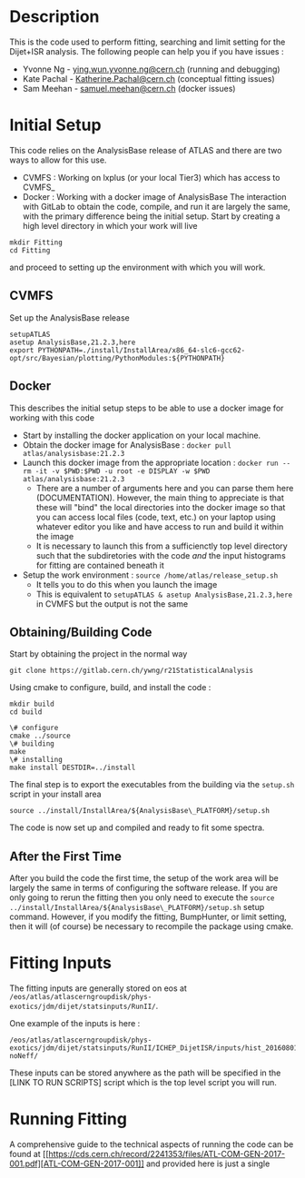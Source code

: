 # Description
This is the code used to perform fitting, searching and limit setting for the Dijet+ISR analysis.  The following 
people can help you if you have issues :
- Yvonne Ng - ying.wun.yvonne.ng@cern.ch (running and debugging)
- Kate Pachal - Katherine.Pachal@cern.ch (conceptual fitting issues)
- Sam Meehan - samuel.meehan@cern.ch (docker issues)

# Initial Setup
This code relies on the AnalysisBase release of ATLAS and there are 
two ways to allow for this use.
- CVMFS : Working on lxplus (or your local Tier3) which has access to CVMFS_
- Docker : Working with a docker image of AnalysisBase
The interaction with GitLab to obtain the code, compile, and run it are largely the 
same, with the primary difference being the initial setup.  Start by creating a high level directory
in which your work will live
```
mkdir Fitting
cd Fitting
```
and proceed to setting up the environment with which you will work.

## CVMFS
Set up the AnalysisBase release
```
setupATLAS
asetup AnalysisBase,21.2.3,here
export PYTHONPATH=./install/InstallArea/x86_64-slc6-gcc62-opt/src/Bayesian/plotting/PythonModules:${PYTHONPATH}
```

## Docker
This describes the initial setup steps to be able to use a docker image for working with this code
- Start by installing the docker application on your local machine.
- Obtain the docker image for AnalysisBase : `docker pull atlas/analysisbase:21.2.3`
- Launch this docker image from the appropriate location : `docker run --rm -it -v $PWD:$PWD -u root -e DISPLAY -w $PWD atlas/analysisbase:21.2.3`
   - There are a number of arguments here and you can parse them here (DOCUMENTATION).  However, the main thing to 
   appreciate is that these will "bind" the local directories into the docker image so that you can access local files (code,
   text, etc.) on your laptop using whatever editor you like and have access to run and build it within the image
   - It is necessary to launch this from a sufficienctly top level directory such that the subdiretories with the code *and* the 
   input histograms for fitting are contained beneath it
- Setup the work environment : `source /home/atlas/release_setup.sh`
   - It tells you to do this when you launch the image
   - This is equivalent to `setupATLAS & asetup AnalysisBase,21.2.3,here` in CVMFS but the output is not the same
   
## Obtaining/Building Code
Start by obtaining the project in the normal way 
```
git clone https://gitlab.cern.ch/ywng/r21StatisticalAnalysis
```
Using cmake to configure, build, and install the code :
```
mkdir build
cd build

\# configure
cmake ../source
\# building
make 
\# installing
make install DESTDIR=../install
```
The final step is to export the executables from the building via the `setup.sh` script in your install area
```
source ../install/InstallArea/${AnalysisBase\_PLATFORM}/setup.sh
```
The code is now set up and compiled and ready to fit some spectra.

## After the First Time
After you build the code the first time, the setup of the work area will be largely the same in terms of configuring
the software release.  If you are only going to rerun the fitting then you only need to execute the `source ../install/InstallArea/${AnalysisBase\_PLATFORM}/setup.sh`
setup command.  However, if you modify the fitting, BumpHunter, or limit setting, then it will (of course) be necessary
to recompile the package using cmake.

# Fitting Inputs
The fitting inputs are generally stored on eos at `/eos/atlas/atlascerngroupdisk/phys-exotics/jdm/dijet/statsinputs/RunII/`.

One example of the inputs is here :
```
/eos/atlas/atlascerngroupdisk/phys-exotics/jdm/dijet/statsinputs/RunII/ICHEP_DijetISR/inputs/hist_20160801/OUT_dijetgamma_mc/datalike-noNeff/
```
These inputs can be stored anywhere as the path will be specified in the [LINK TO RUN SCRIPTS] script which is the top level script you will run.

# Running Fitting
A comprehensive guide to the technical aspects of running the code can be found at [[https://cds.cern.ch/record/2241353/files/ATL-COM-GEN-2017-001.pdf][ATL-COM-GEN-2017-001]]
and provided here is just a single 


